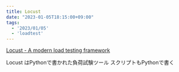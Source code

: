 ```yaml
---
title: Locust
date: "2023-01-05T18:15:00+09:00"
tags:
  - '2023/01/05'
  - 'loadtest'
---
```


[Locust - A modern load testing framework](https://locust.io/)

Locust はPythonで書かれた負荷試験ツール
スクリプトもPythonで書く
